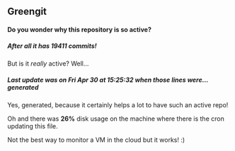 ## Greengit

#### Do you wonder why this repository is so active?

##### After all it has 19411 commits!

But is it *really* active? Well...

##### Last update was on Fri Apr 30 at 15:25:32 when those lines were... generated

Yes, generated, because it certainly helps a lot to have such an active repo!

Oh and there was **26%** disk usage on the machine
where there is the cron updating this file.

Not the best way to monitor a VM in the cloud but it works! :)
